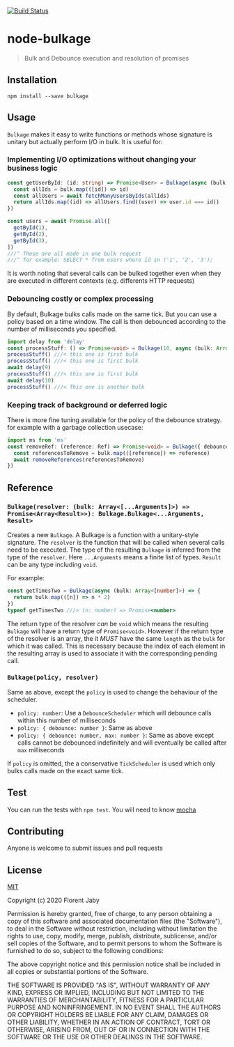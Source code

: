 [![Build Status][travis-image]][travis-url]

node-bulkage
==================

> Bulk and Debounce execution and resolution of promises

Installation
------------

    npm install --save bulkage

Usage
-----

`Bulkage` makes it easy to write functions or methods whose signature is unitary but actually
perform I/O in bulk. It is useful for:

### Implementing I/O optimizations without changing your business logic

```typescript
const getUserById: (id: string) => Promise<User> = Bulkage(async (bulk: Array<[string]>) => {
  const allIds = bulk.map(([id]) => id)
  const allUsers = await fetchManyUsersByIds(allIds)
  return allIds.map((id) => allUsers.find((user) => user.id === id))
})

const users = await Promise.all([
  getById(1),
  getById(2),
  getById(3),
])
///^ These are all made in one bulk request
///^ for example: SELECT * from users where id in ('1', '2', '3');
```

It is worth noting that several calls can be bulked together even when they are executed in different contexts (e.g. differents HTTP requests)

### Debouncing costly or complex processing

By default, Bulkage bulks calls made on the same tick. But you can use
a policy based on a time window. The call is then debounced according
to the number of milliseconds you specified.

```typescript
import delay from 'delay'
const processStuff: () => Promise<void> = Bulkage(10, async (bulk: Array<[]>) => { await doStuff() })
processStuff() ///< this one is first bulk
processStuff() ///< this one is first bulk
await delay(9)
processStuff() ///< this one is first bulk
await delay(10)
processStuff() ///< This one is another bulk
```

### Keeping track of background or deferred logic

There is more fine tuning available for the policy of the debounce strategy.
for example with a garbage collection usecase:

```typescript
import ms from 'ms'
const removeRef: (reference: Ref) => Promise<void> = Bulkage({ debounce: ms('2s'), max: ms('20s') }, async (bulk: Array<[Reference]>) => {
  const referencesToRemove = bulk.map(([reference]) => reference)
  await removeReferences(referencesToRemove)
})
```

Reference
---------

### `Bulkage(resolver: (bulk: Array<[...Arguments]>) => Promise<Array<Result>>): Bulkage.Bulkage<...Arguments, Result>`

Creates a new `Bulkage`. A Bulkage is a function with a unitary-style signature.
The `resolver` is the function that will be called when several calls need to be executed.
The type of the resulting `Bulkage` is
inferred from the type of the `resolver`. Here `...Arguments` means a finite list of types. `Result` can be any type including
`void`.

For example:
```typescript
const getTimesTwo = Bulkage(async (bulk: Array<[number]>) => {
  return bulk.map(([n]) => n * 2)
})
typeof getTimesTwo ///> (n: number) => Promise<number>
```

The return type of the resolver _can_ be `void` which means the resulting `Bulkage` will have a return type of `Promise<void>`.
However if the return type of the resolver is an array, the it _MUST_ have the same `length` as the `bulk` for which it was called.
This is necessary because the index of each element in the resulting array is used to associate it with the corresponding pending call.


### `Bulkage(policy, resolver)`

Same as above, except the `policy` is used to change the behaviour of the scheduler.

  + `policy: number`: Use a `DebounceScheduler` which will debounce calls within this number of milliseconds
  + `policy: { debounce: number }`: Same as above
  + `policy: { debounce: number, max: number }`: Same as above except calls cannot be debounced indefinitely and will eventually be called
      after `max` milliseconds

If `policy` is omitted, the a conservative `TickScheduler` is used which only bulks calls made on the exact same tick.


Test
----

You can run the tests with `npm test`. You will need to know [mocha][mocha-url]

Contributing
------------

Anyone is welcome to submit issues and pull requests


License
-------

[MIT](http://opensource.org/licenses/MIT)

Copyright (c) 2020 Florent Jaby

Permission is hereby granted, free of charge, to any person obtaining a copy of this software and associated documentation files (the "Software"), to deal in the Software without restriction, including without limitation the rights to use, copy, modify, merge, publish, distribute, sublicense, and/or sell copies of the Software, and to permit persons to whom the Software is furnished to do so, subject to the following conditions:

The above copyright notice and this permission notice shall be included in all copies or substantial portions of the Software.

THE SOFTWARE IS PROVIDED "AS IS", WITHOUT WARRANTY OF ANY KIND, EXPRESS OR IMPLIED, INCLUDING BUT NOT LIMITED TO THE WARRANTIES OF MERCHANTABILITY, FITNESS FOR A PARTICULAR PURPOSE AND NONINFRINGEMENT. IN NO EVENT SHALL THE AUTHORS OR COPYRIGHT HOLDERS BE LIABLE FOR ANY CLAIM, DAMAGES OR OTHER LIABILITY, WHETHER IN AN ACTION OF CONTRACT, TORT OR OTHERWISE, ARISING FROM, OUT OF OR IN CONNECTION WITH THE SOFTWARE OR THE USE OR OTHER DEALINGS IN THE SOFTWARE.


[travis-image]: http://img.shields.io/travis/Floby/node-bulkage/master.svg?style=flat
[travis-url]: https://travis-ci.org/Floby/node-bulkage
[mocha-url]: https://github.com/visionmedia/mocha


